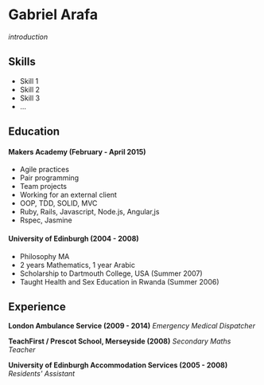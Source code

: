 # Gabriel Arafa

*introduction*

## Skills

- Skill 1
- Skill 2
- Skill 3
- ...

## Education

#### Makers Academy (February - April 2015)

- Agile practices
- Pair programming
- Team projects
- Working for an external client
- OOP, TDD, SOLID, MVC
- Ruby, Rails, Javascript, Node.js, Angular,js
- Rspec, Jasmine

#### University of Edinburgh (2004 - 2008)

- Philosophy MA
- 2 years Mathematics, 1 year Arabic
- Scholarship to Dartmouth College, USA (Summer 2007)
- Taught Health and Sex Education in Rwanda (Summer 2006)

## Experience

**London Ambulance Service (2009 - 2014)**
*Emergency Medical Dispatcher*

**TeachFirst / Prescot School, Merseyside (2008)**
*Secondary Maths Teacher*

**University of Edinburgh Accommodation Services (2005 - 2008)**
*Residents' Assistant*
